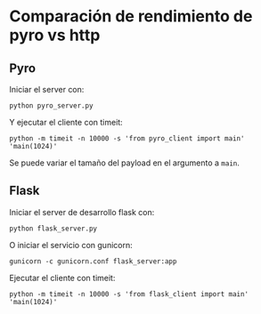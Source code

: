 # Comparación de rendimiento de pyro vs http

## Pyro

Iniciar el server con:

```
python pyro_server.py
```

Y ejecutar el cliente con timeit:

```
python -m timeit -n 10000 -s 'from pyro_client import main' 'main(1024)'
```

Se puede variar el tamaño del payload en el argumento a `main`.


## Flask

Iniciar el server de desarrollo flask con:

```
python flask_server.py
```

O iniciar el servicio con gunicorn:

```
gunicorn -c gunicorn.conf flask_server:app
```

Ejecutar el cliente con timeit:

```
python -m timeit -n 10000 -s 'from flask_client import main' 'main(1024)'
```


